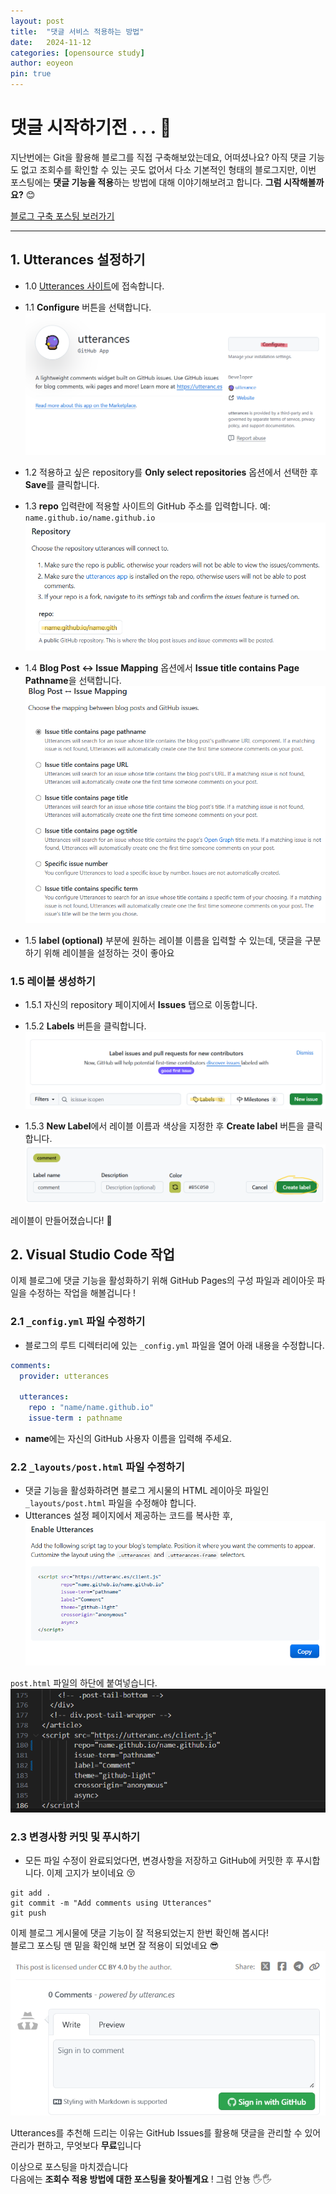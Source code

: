 ```yaml
---
layout: post
title:  "댓글 서비스 적용하는 방법"
date:   2024-11-12
categories: [opensource study]
author: eoyeon
pin: true
---
```


# 댓글 시작하기전 . . . 💌

지난번에는 Git을 활용해 블로그를 직접 구축해보았는데요, 어떠셨나요? 아직 댓글 기능도 없고 조회수를 확인할 수 있는 곳도 없어서 다소 기본적인 형태의 블로그지만, 이번 포스팅에는 **댓글 기능을 적용**하는 방법에 대해 이야기해보려고 합니다. **그럼 시작해볼까요?** 😊

[블로그 구축 포스팅 보러가기](https://eo-yeon.github.io/posts/first/)

---

## 1. Utterances 설정하기
- 1.0 [Utterances 사이트](https://github.com/apps/utterances)에 접속합니다.
- 1.1 **Configure** 버튼을 선택합니다. 
![Configure 버튼](/assets/img/2024-11-11-comment_1.PNG)

- 1.2 적용하고 싶은 repository를 **Only select repositories** 옵션에서 선택한 후 **Save**를 클릭합니다.
- 1.3 **repo** 입력란에 적용할 사이트의 GitHub 주소를 입력합니다. 예: `name.github.io/name.github.io` 
![repo 입력 예시](/assets/img/2024-11-11-comment_2.PNG)

- 1.4 **Blog Post <-> Issue Mapping** 옵션에서 **Issue title contains Page Pathname**을 선택합니다. 
![Issue Mapping 설정](/assets/img/2024-11-11-comment_3.PNG)

- 1.5 **label (optional)** 부분에 원하는 레이블 이름을 입력할 수 있는데, 댓글을 구분하기 위해 레이블을 설정하는 것이 좋아요

### 1.5 레이블 생성하기
- 1.5.1 자신의 repository 페이지에서 **Issues** 탭으로 이동합니다.
- 1.5.2 **Labels** 버튼을 클릭합니다. 
![Labels 버튼](/assets/img/2024-11-11-comment_4.PNG)

- 1.5.3 **New Label**에서 레이블 이름과 색상을 지정한 후 **Create label** 버튼을 클릭합니다.  
![레이블 생성](/assets/img/2024-11-11-comment_5.PNG)

레이블이 만들어졌습니다! 💨


## 2. Visual Studio Code 작업
이제 블로그에 댓글 기능을 활성화하기 위해 GitHub Pages의 구성 파일과 레이아웃 파일을 수정하는 작업을 해볼겁니다 !

### 2.1 `_config.yml` 파일 수정하기
- 블로그의 루트 디렉터리에 있는 `_config.yml` 파일을 열어 아래 내용을 수정합니다.

```yaml
comments:
  provider: utterances

  utterances:
    repo : "name/name.github.io"
    issue-term : pathname
```
- **name**에는 자신의 GitHub 사용자 이름을 입력해 주세요.

### 2.2 `_layouts/post.html` 파일 수정하기
- 댓글 기능을 활성화하려면 블로그 게시물의 HTML 레이아웃 파일인 `_layouts/post.html` 파일을 수정해야 합니다.
- Utterances 설정 페이지에서 제공하는 코드를 복사한 후,  
![복사할 코드 예시](/assets/img/2024-11-11-comment_6.PNG)

 `post.html` 파일의 하단에 붙여넣습니다.  
 ![코드 붙여넣기](/assets/img/2024-11-11-comment_7.PNG)


### 2.3 변경사항 커밋 및 푸시하기
- 모든 파일 수정이 완료되었다면, 변경사항을 저장하고 GitHub에 커밋한 후 푸시합니다. 이제 고지가 보이네요 😚

```shell
git add .
git commit -m "Add comments using Utterances"
git push
```

이제 블로그 게시물에 댓글 기능이 잘 적용되었는지 한번 확인해 봅시다!  
블로그 포스팅 맨 밑을 확인해 보면 잘 적용이 되었네요 😎  
![댓글 적용](/assets/img/2024-11-11-comment_8.PNG)

Utterances를 추천해 드리는 이유는 GitHub Issues를 활용해 댓글을 관리할 수 있어 관리가 편하고, 무엇보다 **무료**입니다 

이상으로 포스팅을 마치겠습니다  
다음에는 **조회수 적용 방법에 대한 포스팅을 찾아뵐게요** ! 그럼 안뇽 🖐🖐